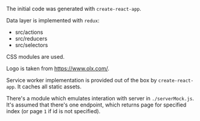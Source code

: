 The initial code was generated with `create-react-app`.

Data layer is implemented with `redux`:

- src/actions
- src/reducers
- src/selectors

CSS modules are used.

Logo is taken from https://www.olx.com/.

Service worker implementation is provided out of the box by `create-react-app`. It caches all static assets.

There's a module which emulates interation with server in `./serverMock.js`. It's assumed that there's one endpoint, which returns page for specified index (or page `1` if id is not specified).
